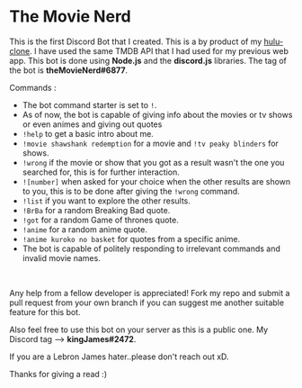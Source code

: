 # The Movie Nerd

This is the first Discord Bot that I created. This is a by product of my [hulu-clone](https://github.com/mahessh77melo/hulu-clone). I have used the same TMDB API that I had used for my previous web app. 
This bot is done using **Node.js** and the **discord.js** libraries. 
The tag of the bot is **theMovieNerd#6877**.

Commands :
- The bot command starter is set to `!`.
- As of now, the bot is capable of giving info about the movies or tv shows or even animes and giving out quotes
- `!help` to get a basic intro about me.
- `!movie shawshank redemption` for a movie and `!tv peaky blinders` for shows.
- `!wrong` if the movie or show that you got as a result wasn't the one you searched for, this is for further interaction.
- `![number]` when asked for your choice when the other results are shown to you, this is to be done after giving the `!wrong` command.
- `!list` if you want to explore the other results.
- `!BrBa` for a random Breaking Bad quote.
- `!got` for a random Game of thrones quote.
- `!anime` for a random anime quote.
- `!anime kuroko no basket` for quotes from a specific anime.
- The bot is capable of politely responding to irrelevant commands and invalid movie names.

<br>

Any help from a fellow developer is appreciated! 
Fork my repo and submit a pull request from your own branch if you can suggest me another suitable feature for this bot.


Also feel free to use this bot on your server as this is a public one. 
My Discord tag --> **kingJames#2472**.


If you are a Lebron James hater..please don't reach out xD.

Thanks for giving a read :)